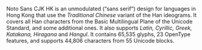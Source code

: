 Noto Sans CJK HK is an unmodulated (“sans serif”) design for languages in Hong Kong that use the _Traditional Chinese_ variant of the Han ideograms. It covers all Han characters from the Basic Multilingual Plane of the Unicode Standard, and some additional ones. It also supports _Latin, Cyrillic, Greek, Katakana, Hiragana_ and _Hangul_. It contains 65,535 glyphs, 23 OpenType features, and supports 44,806 characters from 55 Unicode blocks.